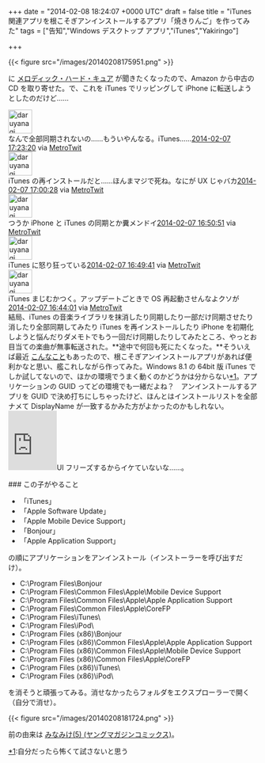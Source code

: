 
+++
date = "2014-02-08 18:24:07 +0000 UTC"
draft = false
title = "iTunes 関連アプリを根こそぎアンインストールするアプリ「焼きりんご」を作ってみた"
tags = ["告知","Windows デスクトップ アプリ","iTunes","Yakiringo"]

+++


{{< figure src="/images/20140208175951.png"  >}}

に <a href="http://d.hatena.ne.jp/asin/B0001DD238/bestylesnet-22">メロディック・ハード・キュア</a> が聞きたくなったので、Amazon から中古の CD を取り寄せた。で、これを iTunes でリッピングして iPhone に転送しようとしたのだけど……<div class="twitter-detail twitter-detail-left"><div class="twitter-detail-user"><a class="twitter-user-screen-name" href="http://twitter.com/daruyanagi"><img src="http://pbs.twimg.com/profile_images/425177118587092992/wbSNA4_G_normal.png" alt="daruyanagi" height="48" width="48"/></a></div><div class="twitter-detail-tweet">      なんで全部同期されないの……もういやんなる。iTunes……<a href="http://twitter.com/daruyanagi/status/431704721003274240" class="twitter-detail-info-permalink"><span class="twitter-detail-info-date">2014-02-07</span> <span class="twitter-detail-info-time">17:23:20</span></a> <span class="twitter-detail-info-source">via <a href="http://www.metrotwit.com/" rel="nofollow">MetroTwit</a></span></div></div><div class="twitter-detail twitter-detail-left"><div class="twitter-detail-user"><a class="twitter-user-screen-name" href="http://twitter.com/daruyanagi"><img src="http://pbs.twimg.com/profile_images/425177118587092992/wbSNA4_G_normal.png" alt="daruyanagi" height="48" width="48"/></a></div><div class="twitter-detail-tweet">      iTunes の再インストールだと……ほんまマジで死ね。なにが UX じゃバカ<a href="http://twitter.com/daruyanagi/status/431698966573355008" class="twitter-detail-info-permalink"><span class="twitter-detail-info-date">2014-02-07</span> <span class="twitter-detail-info-time">17:00:28</span></a> <span class="twitter-detail-info-source">via <a href="http://www.metrotwit.com/" rel="nofollow">MetroTwit</a></span></div></div><div class="twitter-detail twitter-detail-left"><div class="twitter-detail-user"><a class="twitter-user-screen-name" href="http://twitter.com/daruyanagi"><img src="http://pbs.twimg.com/profile_images/425177118587092992/wbSNA4_G_normal.png" alt="daruyanagi" height="48" width="48"/></a></div><div class="twitter-detail-tweet">      つうか iPhone と iTunes の同期とか糞メンドイ<a href="http://twitter.com/daruyanagi/status/431696546795507712" class="twitter-detail-info-permalink"><span class="twitter-detail-info-date">2014-02-07</span> <span class="twitter-detail-info-time">16:50:51</span></a> <span class="twitter-detail-info-source">via <a href="http://www.metrotwit.com/" rel="nofollow">MetroTwit</a></span></div></div><div class="twitter-detail twitter-detail-left"><div class="twitter-detail-user"><a class="twitter-user-screen-name" href="http://twitter.com/daruyanagi"><img src="http://pbs.twimg.com/profile_images/425177118587092992/wbSNA4_G_normal.png" alt="daruyanagi" height="48" width="48"/></a></div><div class="twitter-detail-tweet">      iTunes に怒り狂っている<a href="http://twitter.com/daruyanagi/status/431696251973672960" class="twitter-detail-info-permalink"><span class="twitter-detail-info-date">2014-02-07</span> <span class="twitter-detail-info-time">16:49:41</span></a> <span class="twitter-detail-info-source">via <a href="http://www.metrotwit.com/" rel="nofollow">MetroTwit</a></span></div></div><div class="twitter-detail twitter-detail-left"><div class="twitter-detail-user"><a class="twitter-user-screen-name" href="http://twitter.com/daruyanagi"><img src="http://pbs.twimg.com/profile_images/425177118587092992/wbSNA4_G_normal.png" alt="daruyanagi" height="48" width="48"/></a></div><div class="twitter-detail-tweet">      iTunes まじむかつく。アップデートごときで OS 再起動させんなよクソが<a href="http://twitter.com/daruyanagi/status/431694823578292224" class="twitter-detail-info-permalink"><span class="twitter-detail-info-date">2014-02-07</span> <span class="twitter-detail-info-time">16:44:01</span></a> <span class="twitter-detail-info-source">via <a href="http://www.metrotwit.com/" rel="nofollow">MetroTwit</a></span></div></div>結局、iTunes の音楽ライブラリを抹消したり同期したり一部だけ同期させたり消したり全部同期してみたり iTunes を再インストールしたり iPhone を初期化しようと悩んだりダメモトでもう一回だけ同期したりしてみたところ、やっとお目当ての楽曲が無事転送された。**途中で何回も死にたくなった。**そういえば最近 <a href="http://www.forest.impress.co.jp/docs/news/20140206_634223.html">こんなこと</a>もあったので、根こそぎアンインストールアプリがあれば便利かなと思い、艦これしながら作ってみた。Windows 8.1 の 64bit 版 iTunes でしか試してないので、ほかの環境でうまく動くのかどうかは分からない<a href="#f1" name="fn1" title="自分だったら怖くて試さないと思う">*1</a>。アプリケーションの GUID ってどの環境でも一緒だよね？　アンインストールするアプリを GUID で決め打ちにしちゃったけど、ほんとはインストールリストを全部ナメて DisplayName が一致するかみた方がよかったのかもしれない。<iframe src="https://skydrive.live.com/embed?cid=8D890D7855B010BC&amp;resid=8D890D7855B010BC%2125717&amp;authkey=AB7XN21lellgmPI" width="98" height="120" frameborder="0" scrolling="no"></iframe>UI フリーズするからイケていないな……。

<div class="section">
    ### この子がやること
    
<ul>
<li>「iTunes」</li>
<li>「Apple Software Update」</li>
<li>「Apple Mobile Device Support」</li>
<li>「Bonjour」</li>
<li>「Apple Application Support」</li>
</ul>の順にアプリケーションをアンインストール（インストーラーを呼び出すだけ）。

<ul>
<li>C:\Program Files\Bonjour</li>
<li>C:\Program Files\Common Files\Apple\Mobile Device Support</li>
<li>C:\Program Files\Common Files\Apple\Apple Application Support</li>
<li>C:\Program Files\Common Files\Apple\CoreFP</li>
<li>C:\Program Files\iTunes\</li>
<li>C:\Program Files\iPod\</li>
<li>C:\Program Files (x86)\Bonjour</li>
<li>C:\Program Files (x86)\Common Files\Apple\Apple Application Support</li>
<li>C:\Program Files (x86)\Common Files\Apple\Mobile Device Support</li>
<li>C:\Program Files (x86)\Common Files\Apple\CoreFP</li>
<li>C:\Program Files (x86)\iTunes\</li>
<li>C:\Program Files (x86)\iPod\</li>
</ul>を消そうと頑張ってみる。消せなかったらフォルダをエクスプローラーで開く（自分で消せ）。

{{< figure src="/images/20140208181724.png"  >}}

前の由来は <a href="http://d.hatena.ne.jp/asin/4063616533/bestylesnet-22">みなみけ(5) (ヤングマガジンコミックス)</a>。

</div><div class="footnote">
<a href="#fn1" name="f1" class="footnote-number">*1</a><span class="footnote-delimiter">:</span><span class="footnote-text">自分だったら怖くて試さないと思う</span>
</div>

